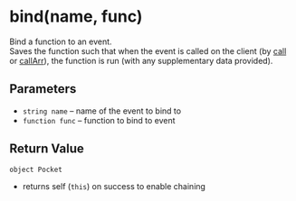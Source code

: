 # bind(name, func)
Bind a function to an event.  
Saves the function such that when the event is called on the client (by [call](#dl-js-call) or [callArr](#dl-js-callArr)), the function is run (with any supplementary data provided).

## Parameters
  - `string name` – name of the event to bind to
  - `function func` – function to bind to event

## Return Value
`object Pocket`
  - returns self (`this`) on success to enable chaining
